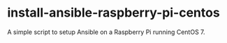 # install-ansible-raspberry-pi-centos
A simple script to setup Ansible on a Raspberry Pi running CentOS 7.
